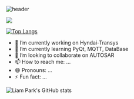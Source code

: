 ![header](https://capsule-render.vercel.app/api?type=slice&theme=gruvbox_light&height=200&section=header&text=Github%20Repo&fontSize=90&reversal=false&animation=twinkling&fontAlign=40&fontAlignY=50&stroke=141414&strokeWidth=3&desc=Liam%20Park&descSize=30&descAlign=80&descAlignY=15&rotate=0)

<a href="https://github.com/yongjunpark03/YJP">
  <img align="center" src="https://github-readme-stats.vercel.app/api/pin/?username=yongjunpark03&repo=YJP" />
</a>

[![Top Langs](https://github-readme-stats.vercel.app/api/top-langs/?username=yongjunpark03&layout=compact)](https://github.com/yongjunpark03/github-readme-stats)



- 🔭 I’m currently working on Hyndai-Transys
- 🌱 I’m currently learning PyQt, MQTT, DataBase
- 👯 I’m looking to collaborate on AUTOSAR
- 📫 How to reach me: ...
- 😄 Pronouns: ...
- ⚡ Fun fact: ...

![Liam Park's GitHub stats](https://github-readme-stats.vercel.app/api?username=yongjunpark03&theme=slateorange&show_icons=true)
